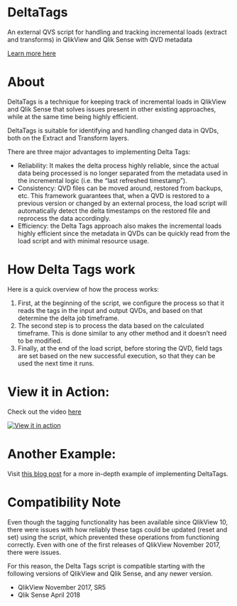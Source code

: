 # DeltaTags
An external QVS script for handling and tracking incremental loads (extract and transforms) in QlikView and Qlik Sense with QVD metadata

[Learn more here](https://aftersync.com/blog/delta-tags-a-new-mechanism-for-efficiently-keeping-track-of-incremental-reloads-in-qlikview-and-qlik-sense)

# About
DeltaTags is a technique for keeping track of incremental loads in QlikView and Qlik Sense that solves issues present in other existing approaches, while at the same time being highly efficient.

DeltaTags is suitable for identifying and handling changed data in QVDs, both on the Extract and Transform layers.

There are three major advantages to implementing Delta Tags:

* Reliability: It makes the delta process highly reliable, since the actual data being processed is no longer separated from the metadata used in the incremental logic (i.e. the “last refreshed timestamp”).
* Consistency: QVD files can be moved around, restored from backups, etc. This framework guarantees that, when a QVD is restored to a previous version or changed by an external process, the load script will automatically detect the delta timestamps on the restored file and reprocess the data accordingly.
* Efficiency: the Delta Tags approach also makes the incremental loads highly efficient since the metadata in QVDs can be quickly read from the load script and with minimal resource usage.

# How Delta Tags work
Here is a quick overview of how the process works:

1. First, at the beginning of the script, we configure the process so that it reads the tags in the input and output QVDs, and based on that determine the delta job timeframe.
2. The second step is to process the data based on the calculated timeframe. This is done similar to any other method and it doesn’t need to be modified.
3. Finally, at the end of the load script, before storing the QVD, field tags are set based on the new successful execution, so that they can be used the next time it runs.

# View it in Action:
Check out the video [here](https://youtube.com/watch/UEkFT4ZWFmc)

[![View it in action](http://img.youtube.com/vi/UEkFT4ZWFmc/maxresdefault.jpg)](https://youtube.com/watch/UEkFT4ZWFmc)

# Another Example:
Visit [this blog post](https://aftersync.com/blog/delta-tags-a-new-mechanism-for-efficiently-keeping-track-of-incremental-reloads-in-qlikview-and-qlik-sense) for a more in-depth example of implementing DeltaTags.

# Compatibility Note
Even though the tagging functionality has been available since QlikView 10, there were issues with how reliably these tags could be updated (reset and set) using the script, which prevented these operations from functioning correctly. Even with one of the first releases of QlikView November 2017, there were issues.

For this reason, the Delta Tags script is compatible starting with the following versions of QlikView and Qlik Sense, and any newer version.

* QlikView November 2017, SR5
* Qlik Sense April 2018
